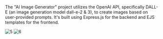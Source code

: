 The "AI Image Generator" project utilizes the OpenAI API, specifically DALL-E (an image generation model dall-e-2 & 3), to create images based on user-provided prompts. It's built using Express.js for the backend and EJS templates for the frontend.






![5](https://github.com/pavandoescode/AI-Image_Generator/assets/109412992/d1bd7829-9c44-423e-b8d4-ade69ecfc71f)
![6](https://github.com/pavandoescode/AI-Image_Generator/assets/109412992/d0a45af0-c5e3-4493-91a7-a7dc01afaba1)
